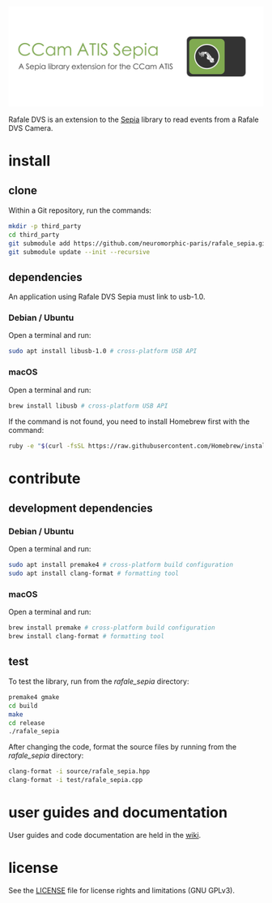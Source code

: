![RafaleDVSSepia](banner.png "The Rafale DVS Sepia banner")

Rafale DVS is an extension to the [Sepia](https://github.com/neuromorphic-paris/sepia) library to read events from a Rafale DVS Camera.

# install

## clone

Within a Git repository, run the commands:

```sh
mkdir -p third_party
cd third_party
git submodule add https://github.com/neuromorphic-paris/rafale_sepia.git
git submodule update --init --recursive
```

## dependencies

An application using Rafale DVS Sepia must link to usb-1.0.

### Debian / Ubuntu

Open a terminal and run:
```sh
sudo apt install libusb-1.0 # cross-platform USB API
```

### macOS

Open a terminal and run:
```sh
brew install libusb # cross-platform USB API
```
If the command is not found, you need to install Homebrew first with the command:
```sh
ruby -e "$(curl -fsSL https://raw.githubusercontent.com/Homebrew/install/master/install)"
```

# contribute

## development dependencies

### Debian / Ubuntu

Open a terminal and run:
```sh
sudo apt install premake4 # cross-platform build configuration
sudo apt install clang-format # formatting tool
```

### macOS

Open a terminal and run:
```sh
brew install premake # cross-platform build configuration
brew install clang-format # formatting tool
```

## test

To test the library, run from the *rafale_sepia* directory:
```sh
premake4 gmake
cd build
make
cd release
./rafale_sepia
```

After changing the code, format the source files by running from the *rafale_sepia* directory:
```sh
clang-format -i source/rafale_sepia.hpp
clang-format -i test/rafale_sepia.cpp
```

# user guides and documentation

User guides and code documentation are held in the [wiki](https://github.com/neuromorphic-paris/RafaleDVSSepia/wiki).

# license

See the [LICENSE](LICENSE.txt) file for license rights and limitations (GNU GPLv3).
